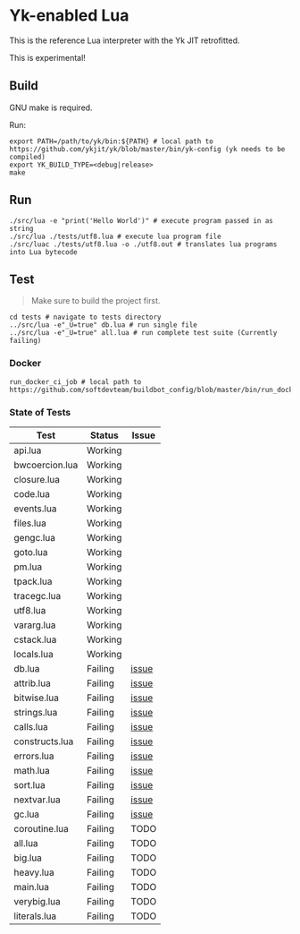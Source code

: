 # Yk-enabled Lua

This is the reference Lua interpreter with the Yk JIT retrofitted.

This is experimental!

## Build

GNU make is required.

Run:
```shell
export PATH=/path/to/yk/bin:${PATH} # local path to https://github.com/ykjit/yk/blob/master/bin/yk-config (yk needs to be compiled)
export YK_BUILD_TYPE=<debug|release>
make
```

## Run

```shell
./src/lua -e "print('Hello World')" # execute program passed in as string
./src/lua ./tests/utf8.lua # execute lua program file 
./src/luac ./tests/utf8.lua -o ./utf8.out # translates lua programs into Lua bytecode
```

## Test

> Make sure to build the project first.

```shell
cd tests # navigate to tests directory
../src/lua -e"_U=true" db.lua # run single file
../src/lua -e"_U=true" all.lua # run complete test suite (Currently failing)
```

### Docker

```shell
run_docker_ci_job # local path to https://github.com/softdevteam/buildbot_config/blob/master/bin/run_docker_ci_job
```

### State of Tests

| Test           | Status  | Issue                                             |
| -------------- | ------- | ------------------------------------------------- |
| api.lua        | Working |                                                   |
| bwcoercion.lua | Working |                                                   |
| closure.lua    | Working |                                                   |
| code.lua       | Working |                                                   |
| events.lua     | Working |                                                   |
| files.lua      | Working |                                                   |
| gengc.lua      | Working |                                                   |
| goto.lua       | Working |                                                   |
| pm.lua         | Working |                                                   |
| tpack.lua      | Working |                                                   |
| tracegc.lua    | Working |                                                   |
| utf8.lua       | Working |                                                   |
| vararg.lua     | Working |                                                   |
| cstack.lua     | Working |                                                   |
| locals.lua     | Working |                                                   |
| db.lua         | Failing | [issue](https://github.com/ykjit/yklua/issues/38) |
| attrib.lua     | Failing | [issue](https://github.com/ykjit/yklua/issues/42) |
| bitwise.lua    | Failing | [issue](https://github.com/ykjit/yklua/issues/40) |
| strings.lua    | Failing | [issue](https://github.com/ykjit/yklua/issues/39) |
| calls.lua      | Failing | [issue](https://github.com/ykjit/yklua/issues/43) |
| constructs.lua | Failing | [issue](https://github.com/ykjit/yklua/issues/44) |
| errors.lua     | Failing | [issue](https://github.com/ykjit/yklua/issues/48) |                                             
| math.lua       | Failing | [issue](https://github.com/ykjit/yklua/issues/47) |
| sort.lua       | Failing | [issue](https://github.com/ykjit/yklua/issues/46) |
| nextvar.lua    | Failing | [issue](https://github.com/ykjit/yklua/issues/53) |
| gc.lua         | Failing | [issue](https://github.com/ykjit/yklua/issues/52) |
| coroutine.lua  | Failing | TODO                                              |
| all.lua        | Failing | TODO                                              |
| big.lua        | Failing | TODO                                              |
| heavy.lua      | Failing | TODO                                              |
| main.lua       | Failing | TODO                                              |
| verybig.lua    | Failing | TODO                                              |
| literals.lua   | Failing | TODO                                              |

